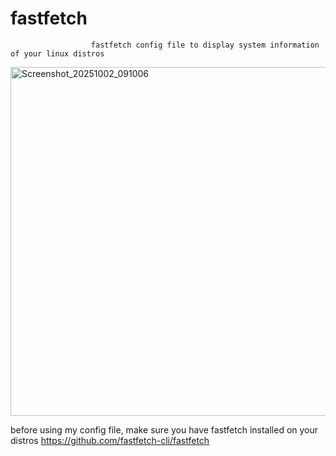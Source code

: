 # fastfetch
                      fastfetch config file to display system information of your linux distros

<img width="989" height="558" alt="Screenshot_20251002_091006" src="https://github.com/user-attachments/assets/0d55a85c-d9bc-46fc-9c4a-5d816545ce6a" />

before using my config file, make sure you have fastfetch installed on your distros
 https://github.com/fastfetch-cli/fastfetch
